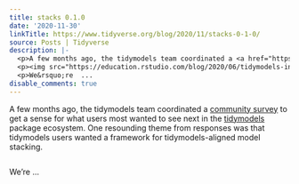 ```yaml
---
title: stacks 0.1.0
date: '2020-11-30'
linkTitle: https://www.tidyverse.org/blog/2020/11/stacks-0-1-0/
source: Posts | Tidyverse
description: |-
  <p>A few months ago, the tidymodels team coordinated a <a href="https://connect.rstudioservices.com/tidymodels-priorities-survey/README.html" target="_blank" rel="noopener">community survey</a> to get a sense for what users most wanted to see next in the <a href="https://www.tidymodels.org/" target="_blank" rel="noopener">tidymodels</a> package ecosystem. One resounding theme from responses was that tidymodels users wanted a framework for tidymodels-aligned model stacking.</p>
  <p><img src="https://education.rstudio.com/blog/2020/06/tidymodels-internship/priorities.png" alt=""></p>
  <p>We&rsquo;re  ...
disable_comments: true
---
```

<p>A few months ago, the tidymodels team coordinated a <a href="https://connect.rstudioservices.com/tidymodels-priorities-survey/README.html" target="_blank" rel="noopener">community survey</a> to get a sense for what users most wanted to see next in the <a href="https://www.tidymodels.org/" target="_blank" rel="noopener">tidymodels</a> package ecosystem. One resounding theme from responses was that tidymodels users wanted a framework for tidymodels-aligned model stacking.</p>
<p><img src="https://education.rstudio.com/blog/2020/06/tidymodels-internship/priorities.png" alt=""></p>
<p>We&rsquo;re  ...
